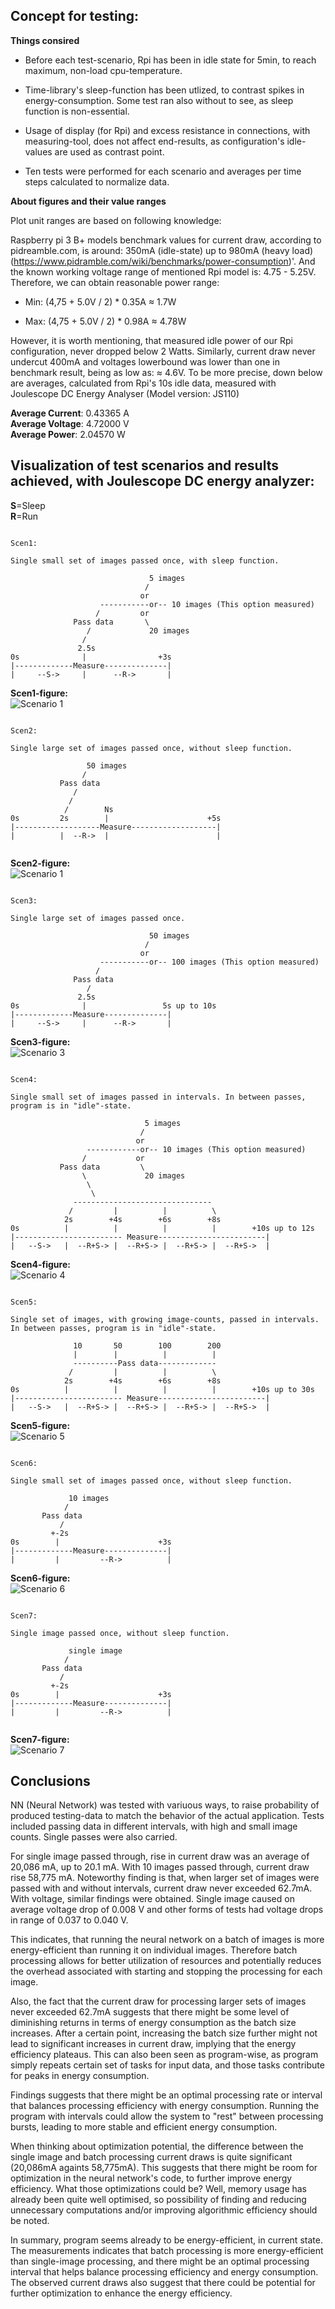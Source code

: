 ## Concept for testing:

**Things consired**  

* Before each test-scenario, Rpi has been in idle state for 5min, to reach maximum, non-load cpu-temperature.

* Time-library's sleep-function has been utlized, to contrast spikes in energy-consumption. Some test ran also without
to see, as sleep function is non-essential.

* Usage of display (for Rpi) and excess resistance in connections, with measuring-tool, does not affect end-results, as configuration's idle-values are used as contrast point.

* Ten tests were performed for each scenario and averages per time steps calculated to normalize data.

**About figures and their value ranges**

Plot unit ranges are based on following knowledge:

Raspberry pi 3 B+ models benchmark values for current draw, according to pidreamble.com, is around: 350mA (idle-state) up to 980mA (heavy load)
(https://www.pidramble.com/wiki/benchmarks/power-consumption)'. And the known working voltage range of mentioned Rpi model is: 4.75 - 5.25V.
Therefore, we can obtain reasonable power range:

- Min: (4,75 + 5.0V / 2) * 0.35A ≈ 1.7W
 
- Max: (4,75 + 5.0V / 2) * 0.98A ≈ 4.78W

However, it is worth mentioning, that measured idle power of our Rpi configuration, never dropped below 2 Watts.
Similarly, current draw never undercut 400mA and voltages lowerbound was lower than one in benchmark result, being as low as: ≈ 4.6V.
To be more precise, down below are averages, calculated from Rpi's 10s idle data, measured with Joulescope DC Energy Analyser (Model version: JS110)

**Average Current**: 0.43365 A  
**Average Voltage**: 4.72000 V  
**Average Power**: 2.04570 W  


## Visualization of test scenarios and results achieved, with Joulescope DC energy analyzer:

**S**=Sleep    
**R**=Run

```plaintext

Scen1:

Single small set of images passed once, with sleep function.

                               5 images
                              /
                             or
                    -----------or-- 10 images (This option measured)
                   /         or
              Pass data       \
                 /             20 images
                /
               2.5s
0s              |                +3s
|-------------Measure--------------|
|     --S->     |      --R->       |

```

**Scen1-figure:**  
![Scenario 1](https://gitlab.jyu.fi/hsi/code/hsi-smart/-/raw/main/Trained-2-Conv-C-NN-Misra/Testing-Results-With-Joulescope/Plotting/Images/scen1.png)

```plaintext

Scen2:

Single large set of images passed once, without sleep function.

                 50 images
                /
           Pass data
              /
             /
            /        Ns
0s         2s        |                      +5s
|-------------------Measure-------------------|
|          |  --R->  |                        |
           
```

**Scen2-figure:**  
![Scenario 1](https://gitlab.jyu.fi/hsi/code/hsi-smart/-/raw/main/Trained-2-Conv-C-NN-Misra/Testing-Results-With-Joulescope/Plotting/Images/scen2.png)

```plaintext

Scen3:

Single large set of images passed once.

                               50 images
                              /
                             or
                    -----------or-- 100 images (This option measured)
                   /
              Pass data
                 /
               2.5s
0s              |                 5s up to 10s
|-------------Measure--------------|
|     --S->     |      --R->       |

```

**Scen3-figure:**  
![Scenario 3](https://gitlab.jyu.fi/hsi/code/hsi-smart/-/raw/main/Trained-2-Conv-C-NN-Misra/Testing-Results-With-Joulescope/Plotting/Images/scen3.png)


```plaintext

Scen4:

Single small set of images passed in intervals. In between passes, program is in "idle"-state.

                              5 images
                             /
                            or
                 ------------or-- 10 images (This option measured)
                /           or
           Pass data         \
                \             20 images
                 \
                  \
              -------------------------------
             /         |          |          \
            2s        +4s        +6s        +8s
0s          |          |          |          |        +10s up to 12s
|------------------------ Measure------------------------|
|   --S->   |  --R+S-> |  --R+S-> |  --R+S-> |  --R+S->  |

```

**Scen4-figure:**  
![Scenario 4](https://gitlab.jyu.fi/hsi/code/hsi-smart/-/raw/main/Trained-2-Conv-C-NN-Misra/Testing-Results-With-Joulescope/Plotting/Images/scen4.png)


```plaintext

Scen5:

Single set of images, with growing image-counts, passed in intervals. In between passes, program is in "idle"-state.

              10       50        100        200
              |        |          |          |
              ----------Pass data-------------
             /         |          |          \
            2s        +4s        +6s        +8s
0s          |          |          |          |        +10s up to 30s
|------------------------ Measure------------------------|
|   --S->   |  --R+S-> |  --R+S-> |  --R+S-> |  --R+S->  |

```

**Scen5-figure:**  
![Scenario 5](https://gitlab.jyu.fi/hsi/code/hsi-smart/-/raw/main/Trained-2-Conv-C-NN-Misra/Testing-Results-With-Joulescope/Plotting/Images/scen5.png)


```plaintext

Scen6:

Single small set of images passed once, without sleep function.

             10 images
            /
       Pass data
           /
         +-2s
0s        |                      +3s
|-------------Measure--------------|
|         |         --R->          |

```

**Scen6-figure:**  
![Scenario 6](https://gitlab.jyu.fi/hsi/code/hsi-smart/-/raw/main/Trained-2-Conv-C-NN-Misra/Testing-Results-With-Joulescope/Plotting/Images/scen6.png)


```plaintext

Scen7:

Single image passed once, without sleep function.

             single image
            /
       Pass data
           /
         +-2s
0s        |                      +3s
|-------------Measure--------------|
|         |         --R->          |


```

**Scen7-figure:**  
![Scenario 7](https://gitlab.jyu.fi/hsi/code/hsi-smart/-/raw/main/Trained-2-Conv-C-NN-Misra/Testing-Results-With-Joulescope/Plotting/Images/scen7.png)

## Conclusions

NN (Neural Network) was tested with variuous ways, to raise probability of produced testing-data to match the behavior of the actual application. Tests included passing data in different intervals, with high and small image counts. Single passes were also carried.

For single image passed through, rise in current draw was an average of 20,086 mA, up to 20.1 mA. With 10 images passed through, current draw rise 58,775 mA. Noteworthy finding is that, when larger set of images were passed with and without intervals, current draw never exceeded 62.7mA. With voltage, similar findings were obtained. Single image caused on average voltage drop of 0.008 V and other forms of tests
had voltage drops in range of 0.037 to 0.040 V.

This indicates, that running the neural network on a batch of images is more energy-efficient than running it on individual images. Therefore batch processing allows for better utilization of resources and potentially reduces the overhead associated with starting and stopping the processing for each image.

Also, the fact that the current draw for processing larger sets of images never exceeded 62.7mA suggests that there might be some level of diminishing returns in terms of energy consumption as the batch size increases. After a certain point, increasing the batch size further might not lead to significant increases in current draw, implying that the energy efficiency plateaus. This can also been seen as program-wise, as program simply repeats certain set of tasks for input data, and those tasks contribute for peaks in energy consumption.

Findings suggests that there might be an optimal processing rate or interval that balances processing efficiency with energy consumption. Running the program with intervals could allow the system to "rest" between processing bursts, leading to more stable and efficient energy consumption.

When thinking about optimization potential, the difference between the single image and batch processing current draws is quite significant (20,086mA againts 58,775mA). This suggests that there might be room for optimization in the neural network's code, to further improve energy efficiency. What those optimizations could be? Well, memory usage has already been quite well optimised, so possibility of finding and reducing unnecessary computations and/or improving algorithmic efficiency should be noted.

In summary, program seems already to be energy-efficient, in current state. The measurements indicates that batch processing is more energy-efficient than single-image processing, and there might be an optimal processing interval that helps balance processing efficiency and energy consumption. The observed current draws also suggest that there could be potential for further optimization to enhance the energy efficiency.